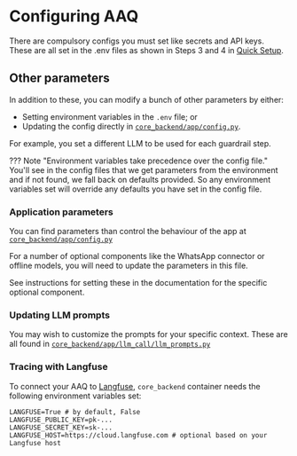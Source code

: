 # Configuring AAQ

There are compulsory configs you must set like secrets and API keys. These are all set
in the .env files as shown in Steps 3 and 4 in [Quick Setup](./quick-setup.md).

## Other parameters

In addition to these, you can modify a bunch of other parameters by either:

- Setting environment variables in the `.env` file; or
- Updating the config directly in [`core_backend/app/config.py`](https://github.com/IDinsight/aaq-core/blob/main/core_backend/app/config.py).

For example, you set a different LLM to be used for each guardrail step.

??? Note "Environment variables take precedence over the config file."
    You'll see in the config files that we get parameters from the environment and if
    not found, we fall back on defaults provided. So any environment variables set
    will override any defaults you have set in the config file.

### Application parameters

You can find parameters than control the behaviour of the app at [`core_backend/app/config.py`](https://github.com/IDinsight/aaq-core/blob/main/core_backend/app/config.py)

For a number of optional components like the WhatsApp connector or offline models, you will
need to update the parameters in this file.

See instructions for setting these in the documentation for the specific optional component.

### Updating LLM prompts

You may wish to customize the prompts for your specific context. These are all found
in [`core_backend/app/llm_call/llm_prompts.py`](https://github.com/IDinsight/aaq-core/blob/main/core_backend/app/llm_call/llm_prompts.py)

### Tracing with Langfuse

To connect your AAQ to [Langfuse](https://langfuse.com/docs), `core_backend` container
needs the following environment variables set:

```shell
LANGFUSE=True # by default, False
LANGFUSE_PUBLIC_KEY=pk-...
LANGFUSE_SECRET_KEY=sk-...
LANGFUSE_HOST=https://cloud.langfuse.com # optional based on your Langfuse host
```
